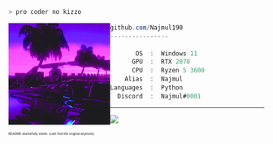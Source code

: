 ```zsh
> pro coder no kizzo
```

<img align="left" src="https://raw.githubusercontent.com/Najmul190/Najmul190/main/assets/najmulpfp.gif" alt="logo.gif" width="200" /> 

```csharp
github.com/Najmul190
----------------

       OS  :  Windows 11
      GPU  :  RTX 2070  
      CPU  :  Ryzen 5 3600
    Alias  :  Najmul
Languages  :  Python
  Discord  :  Najmul#0001
```
---

![](https://komarev.com/ghpvc/?username=najmul190&style=flat-square&color=blueviolet)
<p style="font-size: 6px">README shamefully stolen. (cant find the original anymore)</p>
